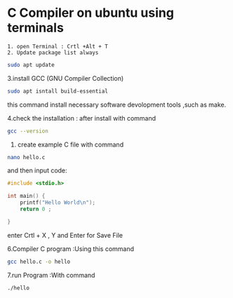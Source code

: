 # C Compiler on ubuntu using terminals

    1. open Terminal : Crtl +Alt + T
    2. Update package list always
    
```bash
sudo apt update
```

3.install GCC (GNU Compiler Collection)
    
```bash
sudo apt isntall build-essential
```
    
this command install necessary software devolopment tools ,such as make.

4.check the installation : after install with command

```bash
gcc --version
```

1. create example C file with command 
```bash
nano hello.c
```

and then input code:

```c
#include <stdio.h>

int main() {
    printf("Hello World\n");
    return 0 ;

}
```

   enter Crtl + X ,  Y and Enter for Save File

6.Compiler C program :Using this command
```bash
gcc hello.c -o hello
```

7.run Program :With command
```bash
./hello
```

